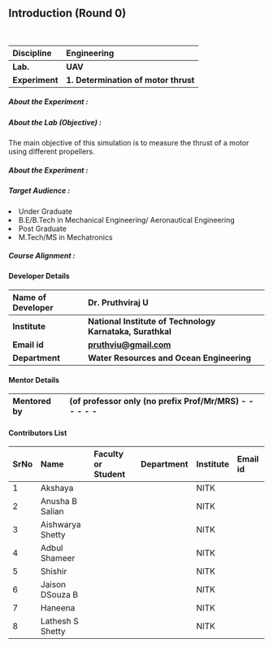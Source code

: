## Introduction (Round 0)

<br>

<b>Discipline | <b>Engineering
:--|:--|
<b> Lab. | <b> UAV
<b> Experiment|     <b>1. Determination of motor thrust

<h5> About the Experiment : </h5>

<h5> About the Lab (Objective) : </h5>

The main objective of this simulation is to measure the thrust of a motor using different propellers.


<h5> About the Experiment : </h5>

<h5> Target Audience : </h5>
<li>Under Graduate</li>
<li>B.E/B.Tech in Mechanical Engineering/ Aeronautical Engineering</li>
<li>Post Graduate</li>
<li>M.Tech/MS in Mechatronics</li>


<h5> Course Alignment : </h5>



#### Developer Details

<b>Name of Developer | <b> Dr. Pruthviraj U
:--|:--|
<b> Institute | <b> National Institute of Technology Karnataka, Surathkal
<b> Email id|   <b> pruthviu@gmail.com
<b> Department | <b> Water Resources and Ocean Engineering

#### Mentor Details

<b>Mentored by | <b> (of professor only (no prefix Prof/Mr/MRS) - - - - - -
:--|:--|


#### Contributors List

SrNo | Name | Faculty or Student | Department| Institute | Email id
:--|:--|:--|:--|:--|:--|
1| Akshaya||| NITK|
2|Anusha B Salian | ||NITK
3|Aishwarya Shetty ||| NITK
4|Adbul Shameer||| NITK
5|Shishir | ||NITK
6|Jaison DSouza B ||| NITK
7|Haneena ||| NITK
8|Lathesh S Shetty|||NITK
